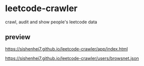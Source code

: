 # leetcode-crawler

crawl, audit and show people's leetcode data

## preview

https://sishenhei7.github.io/leetcode-crawler/app/index.html

https://sishenhei7.github.io/leetcode-crawler/users/browsnet.json

